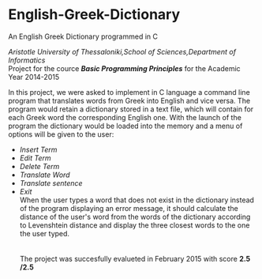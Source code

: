 # English-Greek-Dictionary
An English Greek Dictionary programmed in C 

<i> Aristotle University of Thessaloniki,School of Sciences,Department of Informatics</i>
<br>Project for the cource <b><i>Basic Programming Principles</b></i> for the Academic Year 2014-2015


In this project, we were asked to implement in C language a command line program that translates words from Greek into English and vice versa. The program would retain a dictionary stored in a text file, which will contain for each Greek word the corresponding English one. With the launch of the program the dictionary would be loaded into the memory and a menu of options will be given to the user:
 - <i>Insert Term</i>
 - <i>Edit Term</i>
 - <i>Delete Term</i>
 - <i>Translate Word</i>
 - <i>Translate sentence</i>
 - <i>Exit</i>
  <br>When the user types a word that does not exist in the dictionary instead of the program displaying an error message, it should calculate the distance of the user's word from the words of the dictionary according to Levenshtein distance and display the three closest words to the one the user typed.
 <br><br><br> The project was succesfully evalueted in February 2015 with score <b>2.5 /2.5</b>
